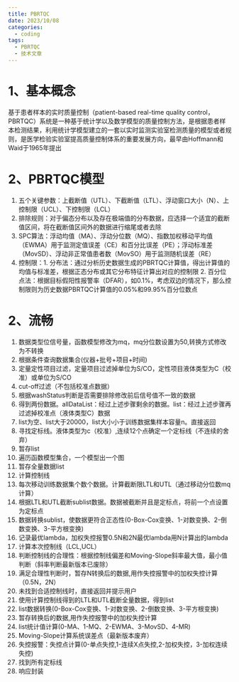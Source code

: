 ```yaml
---
title: PBRTQC
date: 2023/10/08
categories:
  - coding
tags:
  - PBRTQC
  - 技术文章
---
```

# 1、基本概念

基于患者样本的实时质量控制（patient-based real-time quality control，PBRTQC）系统是一种基于统计学以及数学模型的质量控制方法，是根据患者样本检测结果，利用统计学模型建立的一套以实时监测实验室检测质量的模型或者规则，是医学检验实验室提高质量控制体系的重要发展方向，最早由Hoffmann和Waid于1965年提出

# 2、PBRTQC模型

1. 五个关键参数：上截断值（UTL）、下截断值（LTL）、浮动窗口大小（N）、上控制限（UCL）、下控制限（LCL）
2. 排除规则：对于偏态分布以及存在极端值的分布数据，应选择一个适宜的截断值区间，将在截断值区间外的数据进行缩尾或者去除
3. SPC算法：浮动均值（MA）、浮动分位数（MQ）、指数加权移动平均值（EWMA）用于监测定值误差（CE）和百分比误差（PE）；浮动标准差（MovSD）、浮动非正常值患者数（MovSO）用于监测随机误差（RE）
4. 控制限：1. 分布法：通过分析历史数据生成的PBRTQC计算值，得出计算值的均值与标准差，根据正态分布或其它分布特征计算出对应的控制限
           2. 百分位点法：根据目标假阳性报警率（DFAR），如0.1%，考虑双边的情况下，那么控制限则为历史数据PBRTQC计算值的0.05%和99.95%百分位数点


# 2、流畅

1. 数据类型位信号量，函数模型修改为mq，mq分位数设置为50,转换方式修改为不转换
2. 根据条件查询数据集合(仪器+批号+项目+时间)
3. 定量定性项目过滤，定量项目过滤掉单位为S/CO，定性项目液体类型为C（校准）或单位为S/CO
4. cut-off过滤（不包括校准点数据）
5. 根据washStatus判断是否需要排除修改前后信号值不一致的数据
6. 得到两份数据。allDataList：经过上述步骤剩余的数据。list：经过上述步骤再过滤掉校准点（液体类型C）数据
7. list为空、list大于20000，list大小小于训练数据集样本容量n。直接返回
8. 寻找定标线。液体类型为c（校准）,连续12个点确定一个定标线（不连续的舍弃）
9. 暂存list
10. 遍历函数模型集合，一个模型出一个图
11. 暂存全量数据list
12. 计算控制线
13. 每次移动训练数据集个数个数据。计算截断限LTL和UTL（通过移动分位数mq计算）
14. 根据LTL和UTL截断sublist数据。数据被截断并且是定标点，将前一个点设置为定标点
15. 数据转换sublist，使数据更符合正态性(0-Box-Cox变换、1-对数变换、2-倒数变换、3-平方根变换)
16. 记录最优lambda，加权失控报警0.5N和2N最优lambda用N计算出的lambda
17. 计算本次控制线（LCL,UCL）
18. 判断控制线的合理性：根据控制线偏差和Moving-Slope斜率最大值，最小值判断（斜率判断最新版本已废除）
19. 满足合理性判断时，暂存N转换后的数据,用作失控报警中的加权失控计算（0.5N，2N）
20. 未找到合适控制线时，直接返回并提示用户
21. 使用计算控制线得到的LTL和UTL截断全量数据，得到list
22. list数据转换(0-Box-Cox变换、1-对数变换、2-倒数变换、3-平方根变换)
23. 暂存转换后的数据,用作失控报警中的加权失控计算
24. list统计值计算(0-MA、1-MQ、2-EWMA、3-MovSD、4-MR)
25. Moving-Slope计算系统误差点（最新版本废弃）
26. 失控报警：失控点计算(0-单点失控,1-连续X点失控,2-加权失控，3-加权连续失控)
27. 找到所有定标线
28. 响应封装